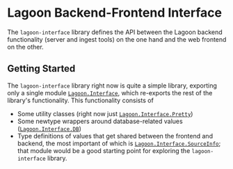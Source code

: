 # Lagoon Backend-Frontend Interface

The `lagoon-interface` library defines the API between the Lagoon backend
functionality (server and ingest tools) on the one hand and the web frontend
on the other.

## Getting Started

The `lagoon-interface` library right now is quite a simple library, exporting
only a single module
[`Lagoon.Interface`](src/Lagoon/Interface.hs), which
re-exports the rest of the library's functionality. This functionality consists of

* Some utility classes (right now just [`Lagoon.Interface.Pretty`](src/Interface/Pretty.hs))
* Some newtype wrappers around database-related values ([`Lagoon.Interface.DB`](src/Lagoon/Interface/DB.hs))
* Type definitions of values that get shared between the frontend and backend,
  the most important of which is [`Lagoon.Interface.SourceInfo`](src/Lagoon/Interface/SourceInfo.hs); that module would be a good starting point for exploring the `lagoon-interface` library.
